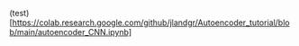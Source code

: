(test)[https://colab.research.google.com/github/jlandgr/Autoencoder_tutorial/blob/main/autoencoder_CNN.ipynb]
